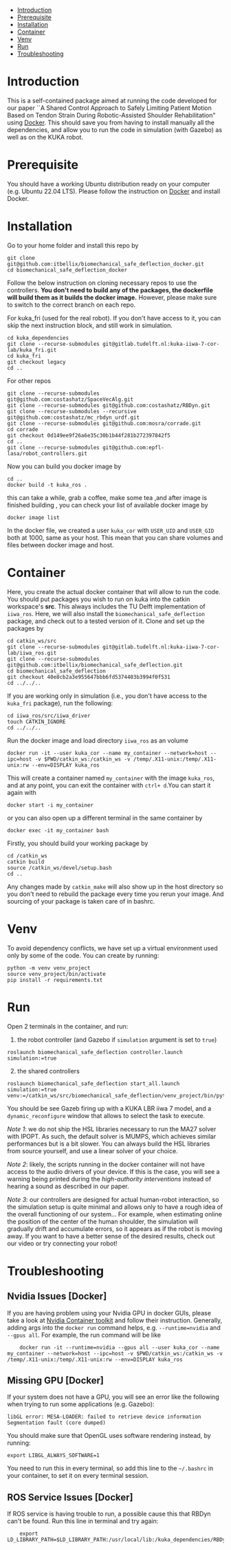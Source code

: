 - [Introduction](#introduction)
- [Prerequisite](#prerequisite)
- [Installation](#installation)
- [Container](#Container)
- [Venv](#venv)
- [Run](#run)
- [Troubleshooting](#troubleshooting)
# Introduction
This is a self-contained package aimed at running the code developed for our paper ``A Shared Control Approach to Safely Limiting Patient Motion Based on Tendon Strain During Robotic-Assisted Shoulder Rehabilitation" using [Docker](https://www.docker.com/). This should save you from having to install manually all the dependencies, and allow you to run the code in simulation (with Gazebo) as well as on the KUKA robot. 

# Prerequisite
You should have a working Ubuntu distribution ready on your computer (e.g. Ubuntu 22.04 LTS). Please follow the instruction on [Docker](https://www.docker.com/) and install Docker. 

# Installation
Go to your home folder and install this repo by 
```console
git clone git@github.com:itbellix/biomechanical_safe_deflection_docker.git
cd biomechanical_safe_deflection_docker
```
Follow the below instruction on cloning necessary repos to use the controllers. **You don't need to build any of the packages, the dockerfile will build them as it builds the docker image.** However, please make sure to switch to the correct branch on each repo. 

For kuka_fri (used for the real robot). If you don't have access to it, you can skip the next instruction block, and still work in simulation.
```console
cd kuka_dependencies
git clone --recurse-submodules git@gitlab.tudelft.nl:kuka-iiwa-7-cor-lab/kuka_fri.git
cd kuka_fri
git checkout legacy
cd ..
```

For other repos
```console
git clone --recurse-submodules git@github.com:costashatz/SpaceVecAlg.git
git clone --recurse-submodules git@github.com:costashatz/RBDyn.git
git clone --recurse-submodules --recursive git@github.com:costashatz/mc_rbdyn_urdf.git
git clone --recurse-submodules git@github.com:mosra/corrade.git
cd corrade
git checkout 0d149ee9f26a6e35c30b1b44f281b272397842f5
cd ..
git clone --recurse-submodules git@github.com:epfl-lasa/robot_controllers.git
```
Now you can build you docker image by
```console
cd ..
docker build -t kuka_ros .
```
this can take a while, grab a coffee, make some tea ,and after image is finished building , you can check your list of available docker image by
``` console
docker image list
```
In the docker file, we created a user `kuka_cor` with `USER_UID` and `USER_GID` both at 1000, same as your host. This mean that you can share volumes and files between docker image and host.

# Container
Here, you create the actual docker container that will allow to run the code.
You should put packages you wish to run on kuka into the catkin workspace's **src**. This always includes the TU Delft implementation of `iiwa_ros`. Here, we will also install the `biomechanical_safe_deflection` package, and check out to a tested version of it. Clone and set up the packages by
```console
cd catkin_ws/src 
git clone --recurse-submodules git@gitlab.tudelft.nl:kuka-iiwa-7-cor-lab/iiwa_ros.git
git clone --recurse-submodules git@github.com:itbellix/biomechanical_safe_deflection.git
cd biomechanical_safe_deflection
git checkout 40e8cb2a3e955647bbb6fd5374403b3994f0f531
cd ../../..
```
If you are working only in simulation (i.e., you don't have access to the `kuka_fri` package), run the following:
```console
cd iiwa_ros/src/iiwa_driver
touch CATKIN_IGNORE
cd ../../..
```

Run the docker image and load directory `iiwa_ros` as an volume
```console
docker run -it --user kuka_cor --name my_container --network=host --ipc=host -v $PWD/catkin_ws:/catkin_ws -v /temp/.X11-unix:/temp/.X11-unix:rw --env=DISPLAY kuka_ros
```

This will create a container named `my_container` with the image `kuka_ros`, and at any point, you can exit the container with `ctrl+ d`.You can start it again with 
```console
docker start -i my_container
```
or you can also open up a different terminal in the same container by 
```console
docker exec -it my_container bash
```
Firstly, you should build your working package by 
```console
cd /catkin_ws
catkin build
source /catkin_ws/devel/setup.bash
cd ..
```
Any changes made by `catkin_make` will also show up in the host directory so you don't need to rebuild the package every time you rerun your image. And sourcing of your package is taken care of in bashrc. 

# Venv
To avoid dependency conflicts, we have set up a virtual environment used only by some of the code. You can create by running:
```console
python -m venv venv_project
source venv_project/bin/activate
pip install -r requirements.txt
```

# Run
Open 2 terminals in the container, and run:
1. the robot controller (and Gazebo if `simulation` argument is set to `true`)
```console
roslaunch biomechanical_safe_deflection controller.launch simulation:=true
```

2. the shared controllers
```console
roslaunch biomechanical_safe_deflection start_all.launch simulation:=true venv:=/catkin_ws/src/biomechanical_safe_deflection/venv_project/bin/python3
```

You should be see Gazeb firing up with a KUKA LBR iiwa 7 model, and a `dynamic_reconfigure` window that allows to select the task to execute.

*Note 1*: we do not ship the HSL libraries necessary to run the MA27 solver with IPOPT. As such, the default solver is MUMPS, which achieves similar performances but is a bit slower. You can always build the HSL libraries from source yourself, and use a linear solver of your choice.

*Note 2*: likely, the scripts running in the docker container will not have access to the audio drivers of your device. If this is the case, you will see a warning being printed during the *high-authority interventions* instead of hearing a sound as described in our paper.

*Note 3*: our controllers are designed for actual human-robot interaction, so the simulation setup is quite minimal and allows only to have a rough idea of the overall functioning of our system... For example, when estimating online the position of the center of the human shoulder, the simulation will gradually drift and accumulate errors, so it appears as if the robot is moving away. If you want to have a better sense of the desired results, check out our video or try connecting your robot!


# Troubleshooting

## Nvidia Issues [Docker]
If you are having problem using your Nvidia GPU in docker GUIs, please take a look at [Nvidia Container toolkit](https://docs.nvidia.com/datacenter/cloud-native/container-toolkit/latest/sample-workload.html) and follow their instruction. Generally, adding args into the `docker run` command helps, e.g. `--runtime=nvidia` and `--gpus all`. 
For example, the run command will be like
```console
    docker run -it --runtime=nvidia --gpus all --user kuka_cor --name my_container --network=host --ipc=host -v $PWD/catkin_ws:/catkin_ws -v /temp/.X11-unix:/temp/.X11-unix:rw --env=DISPLAY kuka_ros
```

## Missing GPU [Docker]
If your system does not have a GPU, you will see an error like the following when trying to run some applications (e.g. Gazebo):
```console
libGL error: MESA-LOADER: failed to retrieve device information
Segmentation fault (core dumped)
```

You should make sure that OpenGL uses software rendering instead, by running:
```console
export LIBGL_ALWAYS_SOFTWARE=1
```
You need to run this in every terminal, so add this line to the `~/.bashrc` in your container, to set it on every terminal session.

## ROS Service Issues [Docker]
If ROS service is having trouble to run, a possible cause this that RBDyn can't be found. Run this line in terminal and try again:
```console
    export LD_LIBRARY_PATH=$LD_LIBRARY_PATH:/usr/local/lib:/kuka_dependencies/RBDyn/build/src
```
